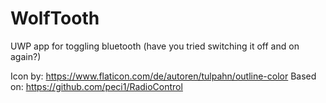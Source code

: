 # WolfTooth
UWP app for toggling bluetooth (have you tried switching it off and on again?)


Icon by:  https://www.flaticon.com/de/autoren/tulpahn/outline-color
Based on: https://github.com/peci1/RadioControl